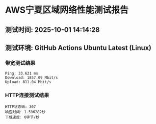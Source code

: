 # AWS宁夏区域网络性能测试报告
## 测试时间: 2025-10-01 14:14:28
## 测试环境: GitHub Actions Ubuntu Latest (Linux)

### 带宽测试结果
```
Ping: 33.621 ms
Download: 1857.09 Mbit/s
Upload: 811.04 Mbit/s
```

### HTTP连接测试结果
```
HTTP状态码: 307
响应时间: 1.506282秒
下载速度: 0字节/秒
```

